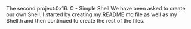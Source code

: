 The second project:0x16. C - Simple Shell
We have been asked to create our own Shell.
I started by creating my README.md file as well as my Shell.h and then continued to create the rest of the files.
